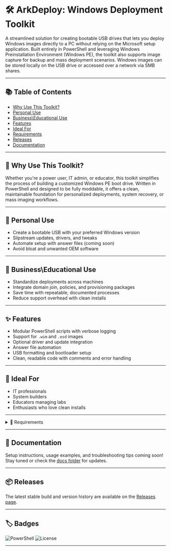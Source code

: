 # 🛠️ ArkDeploy: Windows Deployment Toolkit

A streamlined solution for creating bootable USB drives that lets you deploy Windows images directly to a PC without relying on the Microsoft setup application. Built entirely in PowerShell and leveraging Windows Preinstallation Environment (Windows PE), the toolkit also supports image capture for backup and mass deployment scenarios. Windows images can be stored locally on the USB drive or accessed over a network via SMB shares.

---

## 📚 Table of Contents
- [Why Use This Toolkit?](#-why-use-this-toolkit)
- [Personal Use](#-personal-use)
- [Business\Educational Use](#-businesseducational-use)
- [Features](#-features)
- [Ideal For](#-ideal-for)
- [Requirements](#-requirements)
- [Releases](#-releases)
- [Documentation](#-documentation)

---

## 🧠 Why Use This Toolkit?

Whether you're a power user, IT admin, or educator, this toolkit simplifies the process of building a customized Windows PE boot drive. Written in PowerShell and designed to be fully moddable, it offers a clean, maintainable foundation for personalized deployments, system recovery, or mass imaging workflows.


---

## 👤 Personal Use

- Create a bootable USB with your preferred Windows version  
- Slipstream updates, drivers, and tweaks  
- Automate setup with answer files (coming soon) 
- Avoid bloat and unwanted OEM software

---

## 🏢 Business\Educational Use

- Standardize deployments across machines  
- Integrate domain join, policies, and provisioning packages  
- Save time with repeatable, documented processes  
- Reduce support overhead with clean installs

---

## ✨ Features

- Modular PowerShell scripts with verbose logging  
- Support for `.wim` and `.esd` images  
- Optional driver and update integration  
- Answer file automation  
- USB formatting and bootloader setup  
- Clean, readable code with comments and error handling

---

## 🎯 Ideal For

- IT professionals  
- System builders  
- Educators managing labs  
- Enthusiasts who love clean installs

---

<details>
  <summary>🧰 Requirements</summary>

  - Windows image file (.wim or .esd)  
  - USB drive (8GB or larger)  
  - Basic command-line knowledge  
  - PowerShell 5.1 or later  
  - Administrator privileges  
  - Windows ADK with Windows PE add-on  
  - Windows LCU (optional)  
  - Drivers (optional)  
</details>

---

## 📖 Documentation

Setup instructions, usage examples, and troubleshooting tips coming soon!  
Stay tuned or check the [docs folder](./docs) for updates.

---

## 📦 Releases

The latest stable build and version history are available on the [Releases page](https://github.com/ArkDeployDev/ArkDeployToolkit/releases/latest).

---

## 🏷️ Badges

![PowerShell](https://img.shields.io/badge/PowerShell-5.1%2B-blue)
![License](https://img.shields.io/badge/License-MIT-green)

---
